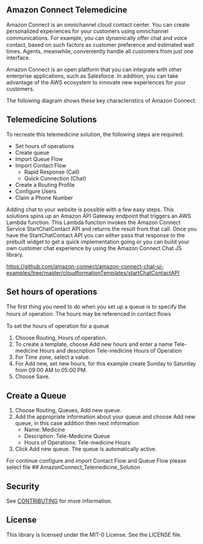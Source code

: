 ## Amazon Connect Telemedicine

Amazon Connect is an omnichannel cloud contact center. You can create personalized experiences for your customers using omnichannel communications. For example, you can dynamically oﬀer chat and voice contact, based on such factors as customer preference and estimated wait times. Agents, meanwhile, conveniently handle all customers from just one interface.

Amazon Connect is an open platform that you can integrate with other enterprise applications, such as Salesforce. In addition, you can take advantage of the AWS ecosystem to innovate new experiences for your customers.

The following diagram shows these key characteristics of Amazon Connect.

## Telemedicine Solutions

To recreate this telemedicine solution, the following steps are required:
-	Set hours of operations
-	Create queue
-	Import Queue Flow
-	Import Contact Flow
	- Rapid Response (Call)
	- Quick Connection (Chat)
- Create a Routing Profile
-	Configure Users
-	Claim a Phone Number

Adding chat to your website is possible with a few easy steps. This solutions spins up an Amazon API Gateway endpoint that triggers an AWS Lambda function. This Lambda function invokes the Amazon Connect Service StartChatContact API and returns the result from that call. Once you have the StartChatContact API you can either pass that response to the prebuilt widget to get a quick implementation going or you can build your own customer chat experience by using the Amazon Connect Chat JS library.

https://github.com/amazon-connect/amazon-connect-chat-ui-examples/tree/master/cloudformationTemplates/startChatContactAPI

## Set hours of operations

The ﬁrst thing you need to do when you set up a queue is to specify the hours of operation. The hours may be referenced in contact ﬂows

To set the hours of operation for a queue
1.	Choose Routing, Hours of operation.
2.	To create a template, choose Add new hours and enter a name Tele-medicine Hours and description Tele-medicine Hours of Operation
3.	For Time zone, select a value.
4.	For Add new, set new hours, for this example create Sunday to Saturday from 09:00 AM to 05:00 PM.
5.	Choose Save.

## Create a Queue

1.	Choose Routing, Queues, Add new queue.
2.	Add the appropriate information about your queue and choose Add new queue, in this case addition then next information
	- Name: Medicine
	- Description: Tele-Medicine Queue
	- Hours of Operations: Tele-medicine Hours
3.	Click Add new queue. The queue is automatically active.

For continue configure and import Contact Flow and Queue Flow please select file ## AmazonConnect_Telemedicine_Solution 

## Security

See [CONTRIBUTING](CONTRIBUTING.md#security-issue-notifications) for more information.

## License

This library is licensed under the MIT-0 License. See the LICENSE file.

